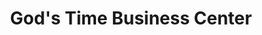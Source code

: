 ---
title: "God's Time Business Center"
url: /gbarnga/gods-time-business-center/
shop: Lebensmittel
---